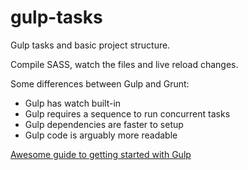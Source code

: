# gulp-tasks
Gulp tasks and basic project structure.

Compile SASS, watch the files and live reload changes.

Some differences between Gulp and Grunt:

* Gulp has watch built-in
* Gulp requires a sequence to run concurrent tasks
* Gulp dependencies are faster to setup
* Gulp code is arguably more readable

[Awesome guide to getting started with Gulp](https://css-tricks.com/gulp-for-beginners/)
